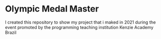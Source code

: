 # Olympic Medal Master
 I created this repository to show my project that i maked in 2021 during the event promoted by the programming teaching institution Kenzie Academy Brazil
